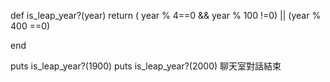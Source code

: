 def is_leap_year?(year)
return ( year % 4==0 && year % 100 !=0) || (year % 400 ==0)

end

puts is_leap_year?(1900)
puts is_leap_year?(2000)
聊天室對話結束
